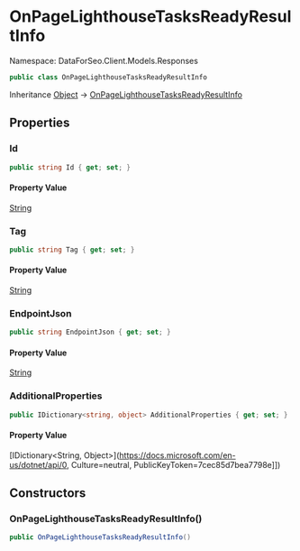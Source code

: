 # OnPageLighthouseTasksReadyResultInfo

Namespace: DataForSeo.Client.Models.Responses

```csharp
public class OnPageLighthouseTasksReadyResultInfo
```

Inheritance [Object](https://docs.microsoft.com/en-us/dotnet/api/Object) → [OnPageLighthouseTasksReadyResultInfo](./OnPageLighthouseTasksReadyResultInfo.md)

## Properties

### **Id**

```csharp
public string Id { get; set; }
```

#### Property Value

[String](https://docs.microsoft.com/en-us/dotnet/api/String)<br>

### **Tag**

```csharp
public string Tag { get; set; }
```

#### Property Value

[String](https://docs.microsoft.com/en-us/dotnet/api/String)<br>

### **EndpointJson**

```csharp
public string EndpointJson { get; set; }
```

#### Property Value

[String](https://docs.microsoft.com/en-us/dotnet/api/String)<br>

### **AdditionalProperties**

```csharp
public IDictionary<string, object> AdditionalProperties { get; set; }
```

#### Property Value

[IDictionary&lt;String, Object&gt;](https://docs.microsoft.com/en-us/dotnet/api/0, Culture=neutral, PublicKeyToken=7cec85d7bea7798e]])<br>

## Constructors

### **OnPageLighthouseTasksReadyResultInfo()**

```csharp
public OnPageLighthouseTasksReadyResultInfo()
```
